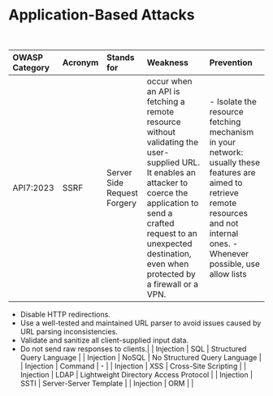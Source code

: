 <h1>Application-Based Attacks</h1>

<br>

| OWASP Category   | Acronym        | Stands for                             |  Weakness                                 | Prevention                                 |
| :--------------- | :------------- | :------------------------------------- | :---------------------------------------- | :----------------------------------------  |
| API7:2023        | SSRF           | Server Side Request Forgery            |  occur when an API is fetching a remote resource without validating the user-supplied URL. It enables an attacker to coerce the application to send a crafted request to an unexpected destination, even when protected by a firewall or a VPN. | - Isolate the resource fetching mechanism in your network: usually these features are aimed to retrieve remote resources and not internal ones. - Whenever possible, use allow lists <br>
- Disable HTTP redirections. <br>
- Use a well-tested and maintained URL parser to avoid issues caused by URL parsing inconsistencies.<br>
- Validate and sanitize all client-supplied input data.<br>
- Do not send raw responses to clients.|
| Injection        | SQL            | Structured Query Language              |
| Injection        | NoSQL          | No Structured Query Language           |
| Injection        | Command        | -                                      |
| Injection        | XSS            | Cross-Site Scripting                   |
| Injection        | LDAP           | Lightweight Directory Access Protocol  |
| Injection        | SSTI           | Server-Server Template                 |
| Injection        | ORM            |                                        |

